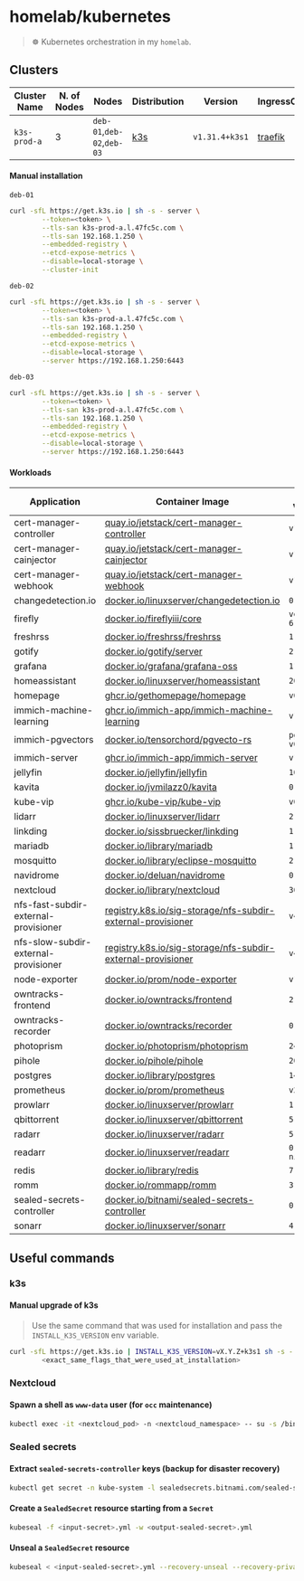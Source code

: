 # homelab/kubernetes

> ☸️ Kubernetes orchestration in my `homelab`.

## Clusters

| Cluster Name | N. of Nodes | Nodes | Distribution | Version | IngressController |
| ------------ | ----------- | ----- | ------------ | ------- | ----------------- |
| `k3s-prod-a` | 3 | `deb-01`,`deb-02`,`deb-03` | [k3s](https://k3s.io/) | `v1.31.4+k3s1` | [traefik](https://doc.traefik.io/traefik) |

#### Manual installation

`deb-01`
```sh
curl -sfL https://get.k3s.io | sh -s - server \
        --token=<token> \
        --tls-san k3s-prod-a.l.47fc5c.com \
        --tls-san 192.168.1.250 \
        --embedded-registry \
        --etcd-expose-metrics \
        --disable=local-storage \
        --cluster-init
```

`deb-02`
```sh
curl -sfL https://get.k3s.io | sh -s - server \
        --token=<token> \
        --tls-san k3s-prod-a.l.47fc5c.com \
        --tls-san 192.168.1.250 \
        --embedded-registry \
        --etcd-expose-metrics \
        --disable=local-storage \
        --server https://192.168.1.250:6443
```

`deb-03`
```sh
curl -sfL https://get.k3s.io | sh -s - server \
        --token=<token> \
        --tls-san k3s-prod-a.l.47fc5c.com \
        --tls-san 192.168.1.250 \
        --embedded-registry \
        --etcd-expose-metrics \
        --disable=local-storage \
        --server https://192.168.1.250:6443
```

#### Workloads

| Application | Container Image | Image Version | Manifest Digest (SHA256) |
| ----------- | --------------- | ------------- | ------------------- |
| cert-manager-controller | [quay.io/jetstack/cert-manager-controller](https://quay.io/jetstack/cert-manager-controller) | `v1.16.3` | `17c8f2d46fd16087c9ee92688304b3e38b32cbcb1f5885412e5a35e8852bc029` |
| cert-manager-cainjector | [quay.io/jetstack/cert-manager-cainjector](https://quay.io/jetstack/cert-manager-cainjector) | `v1.16.3` | `e25e5f62648966d9c442c38ef3004efb60072069d91cf6f1a9a480c16550d09e` |
| cert-manager-webhook | [quay.io/jetstack/cert-manager-webhook](https://quay.io/jetstack/cert-manager-webhook) | `v1.16.3` | `0eb32021bf2f30d923c439fd79b1b2fd3d8cf877e3c915f8a34c12803138a145` |
| changedetection.io | [docker.io/linuxserver/changedetection.io](https://hub.docker.com/r/linuxserver/changedetection.io) | `0.49.0` | `1502a132c0259aa75b2043cfb39ba37f09d4558bce52936795832f846c56d014` |
| firefly | [docker.io/fireflyiii/core](https://hub.docker.com/r/fireflyiii/core) | `version-6.1.21` | `68b79eeb4d54060d715f4c3ea1f6e11e633b3446f6cf705034320ed1b9bea935` |
| freshrss | [docker.io/freshrss/freshrss](https://hub.docker.com/r/freshrss/freshrss) | `1.25.0` | `0e780fff57060cb8e0694b371e1dd4b5b8f175c5b662d7da3f34c115d5aa4ff9` |
| gotify | [docker.io/gotify/server](https://hub.docker.com/r/gotify/server) | `2.6.1` | `fc6ea284ee82af1fbd3a3cde407fd540bd3ee5407ac440f642de42b803e73b11` |
| grafana | [docker.io/grafana/grafana-oss](https://hub.docker.com/r/grafana/grafana-oss) | `11.2.2` | `bc4bf0f6981764044ec565fac1c85c53d947be3a9bd2300824a243e87412cce4` |
| homeassistant | [docker.io/linuxserver/homeassistant](https://hub.docker.com/r/linuxserver/homeassistant) | `2025.1.3` | `5655112a5a16ee4541d422a4003a9ce6a5f55920548a9a927aec4c03b04129ec` |
| homepage | [ghcr.io/gethomepage/homepage](https://github.com/gethomepage/homepage/pkgs/container/homepage) | `v0.10.9` | `825395081356da24a5cf250de14498cf0fffe0e9a2a743ac8b7e7fe95040113a` |
| immich-machine-learning | [ghcr.io/immich-app/immich-machine-learning](https://github.com/immich-app/immich/pkgs/container/immich-machine-learning) | `v1.124.2` | `397673b786ceb06d3fba848e2fc5ba8cd8a42351e9bd15eb439662da405a7918` |
| immich-pgvectors | [docker.io/tensorchord/pgvecto-rs](https://hub.docker.com/r/tensorchord/pgvecto-rs) | `pg14-v0.2.0` | `90724186f0a3517cf6914295b5ab410db9ce23190a2d9d0b9dd6463e3fa298f0` |
| immich-server | [ghcr.io/immich-app/immich-server](https://github.com/immich-app/immich/pkgs/container/immich-server) | `v1.124.2` | `b3fdb7fd96ac1d6cd40d3810dc54afa656b1097401a7c819e0c55aee68b39ee3` |
| jellyfin | [docker.io/jellyfin/jellyfin](https://hub.docker.com/r/jellyfin/jellyfin) | `10.10.4` | `6f2d2ed23b29564c93a53de18398e07dedaf3f5ac5428e88bd0afe30f9509309` |
| kavita | [docker.io/jvmilazz0/kavita](https://hub.docker.com/r/jvmilazz0/kavita) | `0.8.4` | `7f4d5de5f9a5a842a83324429d59730b761dca422b8aa2caf28155aa42996421` |
| kube-vip | [ghcr.io/kube-vip/kube-vip](https://github.com/kube-vip/kube-vip/pkgs/container/kube-vip) | `v0.8.9` | `0b4d9e0f17b00bb7514ab19ea268cec1c80529b4a81931acb5c5729dcf094345` |
| lidarr | [docker.io/linuxserver/lidarr](https://hub.docker.com/r/linuxserver/lidarr) | `2.8.2` | `e15772e07979510d40f7300c325a3e14dbe5b9b0cfaac8eefa4f93826809dc02` |
| linkding | [docker.io/sissbruecker/linkding](https://hub.docker.com/r/sissbruecker/linkding) | `1.36.0` | `019a5d00596ed762f0001ebcc6a0aa2263dbf8a01ec0f3ae5add24cb68caea8b` |
| mariadb | [docker.io/library/mariadb](https://hub.docker.com/_/mariadb) | `11.5.2` | `6683de3c6fc21fb7edcd4d3abcfc591329faeec3fc933fbc4260a2db7a60fed5` |
| mosquitto | [docker.io/library/eclipse-mosquitto](https://hub.docker.com/_/eclipse-mosquitto) | `2.0.20` | `c16ebb350bd1509a33ee09edb5bafe4579fe53ae189b756362701bfdc2c0f931` |
| navidrome | [docker.io/deluan/navidrome](https://hub.docker.com/r/deluan/navidrome) | `0.54.4` | `04c25ef91c169bde5d449f65a81af546a564656bbefc139fa2b0064b7dda0480` |
| nextcloud | [docker.io/library/nextcloud](https://hub.docker.com/_/nextcloud) | `30.0.5` | `765abbfbcd410978e133c89599fd7d80ab33263515147ffcc13a8c4a9dfb25e7` |
| nfs-fast-subdir-external-provisioner | [registry.k8s.io/sig-storage/nfs-subdir-external-provisioner](registry.k8s.io/sig-storage/nfs-subdir-external-provisioner) | `v4.0.2` | `374f80dde8bbd498b1083348dd076b8d8d9f9b35386a793f102d5deebe593626` |
| nfs-slow-subdir-external-provisioner | [registry.k8s.io/sig-storage/nfs-subdir-external-provisioner](registry.k8s.io/sig-storage/nfs-subdir-external-provisioner) | `v4.0.2` | `374f80dde8bbd498b1083348dd076b8d8d9f9b35386a793f102d5deebe593626` |
| node-exporter | [docker.io/prom/node-exporter](https://hub.docker.com/r/prom/node-exporter) | `v1.8.2` | `065914c03336590ebed517e7df38520f0efb44465fde4123c3f6b7328f5a9396` |
| owntracks-frontend | [docker.io/owntracks/frontend](https://hub.docker.com/r/owntracks/frontend) | `2.15.3` | `45000a65ed59b2d148822dcfa98f1065945bbe38ebbebfe9bf2e43509fce41cc` |
| owntracks-recorder | [docker.io/owntracks/recorder](https://hub.docker.com/r/owntracks/recorder) | `0.9.9` | `35d717a7cd18f9c41c01404a809f3e722c828bc6137d4c06c2f15f4046fa7a44` |
| photoprism | [docker.io/photoprism/photoprism](https://hub.docker.com/r/photoprism/photoprism) | `240915` | `32da029428be9335889ab13f03ea839201af49c2a1699c8f7c4de5b5911e2e1a` |
| pihole | [docker.io/pihole/pihole](https://hub.docker.com/r/pihole/pihole) | `2024.07.0` | `e53305e9e00d7ac283763ca9f323cc95a47d0113a1e02eb9c6849f309d6202dd` |
| postgres | [docker.io/library/postgres](https://hub.docker.com/_/postgres) | `14.15` | `f104f501cd403abdc56cd17fab81fad0b15754e8dce818e20300a17a3628700f` |
| prometheus | [docker.io/prom/prometheus](https://hub.docker.com/r/prom/prometheus) | `v2.54.1` | `69961df6ffa67598048a31aa2822d61f3c93b91d7db24e44d9bb03f99d520da9` |
| prowlarr | [docker.io/linuxserver/prowlarr](https://hub.docker.com/r/linuxserver/prowlarr) | `1.29.2` | `a6402bbab8f83d5d4ae2ef457177eb345a5148b824c5c9a11959efc5bbb47687` |
| qbittorrent | [docker.io/linuxserver/qbittorrent](https://hub.docker.com/r/linuxserver/qbittorrent) | `5.0.0` | `758c19794b7da7f6c39d9d35d4b07693dac41e0f727b7622fce116ee79375e5c` |
| radarr | [docker.io/linuxserver/radarr](https://hub.docker.com/r/linuxserver/radarr) | `5.17.2` | `03f527a304676d75350fa0c013c13e42668c4d36cc00639a4ad9a1ff558f923c` |
| readarr | [docker.io/linuxserver/readarr](https://hub.docker.com/r/linuxserver/readarr) | `0.4.10-nightly` | `59fc952ec6aa2d7b5070672d86e5554f7649aae545526c8d1d6f5a82b2a270c2` |
| redis | [docker.io/library/redis](https://hub.docker.com/_/redis) | `7.4.1` | `126cc4da63a39000ce527ae644b880d26608d27d8b7d35b3ee37670f5ee55eea` |
| romm | [docker.io/rommapp/romm](https://hub.docker.com/r/rommapp/romm) | `3.7.2` | `a8eab796fd0e425cd6fdd177536ac9b82f493c300a7d9fd8a3a519d8ea42044c` |
| sealed-secrets-controller | [docker.io/bitnami/sealed-secrets-controller](https://hub.docker.com/r/bitnami/sealed-secrets-controller) | `0.28.0` | `e7caa0351663f4c7e6cb531732625e390c163dec7793272ec65d78e5926a5c37` |
| sonarr | [docker.io/linuxserver/sonarr](https://hub.docker.com/r/linuxserver/sonarr) | `4.0.12` | `4092d2141b796ef01f3c7b0d3390910fb71a11b2e9acdbd9427aa9a8864d6139` |

## Useful commands

### k3s

#### Manual upgrade of k3s

> Use the same command that was used for installation and pass the `INSTALL_K3S_VERSION` env variable.

```sh
curl -sfL https://get.k3s.io | INSTALL_K3S_VERSION=vX.Y.Z+k3s1 sh -s - server \
        <exact_same_flags_that_were_used_at_installation>
```

### Nextcloud

#### Spawn a shell as `www-data` user (for `occ` maintenance)

```sh
kubectl exec -it <nextcloud_pod> -n <nextcloud_namespace> -- su -s /bin/bash - www-data
```

### Sealed secrets

#### Extract `sealed-secrets-controller` keys (backup for disaster recovery)

```sh
kubectl get secret -n kube-system -l sealedsecrets.bitnami.com/sealed-secrets-key -o yaml > sealed-secrets-controller.key
```

#### Create a `SealedSecret` resource starting from a `Secret`

```sh
kubeseal -f <input-secret>.yml -w <output-sealed-secret>.yml
```

#### Unseal a `SealedSecret` resource

```sh
kubeseal < <input-sealed-secret>.yml --recovery-unseal --recovery-private-key <sealed-secrets-controller-secret-key>.key -o yaml > <output-secret>.yml
```
